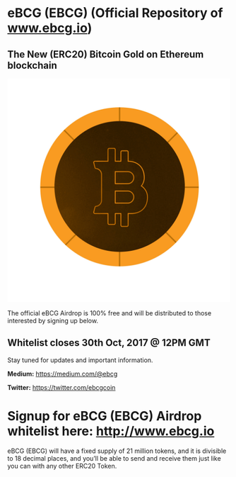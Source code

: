 # eBCG (EBCG) (Official Repository of www.ebcg.io)

## The New (ERC20) Bitcoin Gold on Ethereum blockchain

![captura de tela 2017-10-09 as 23 46 57](https://github.com/eBCG/EBCG/blob/master/logo.jpg)

The official eBCG Airdrop is 100% free and will be distributed to those interested by signing up below.


## Whitelist closes 30th Oct, 2017 @ 12PM GMT

Stay tuned for updates and important information.

**Medium:** https://medium.com/@ebcg

**Twitter:** https://twitter.com/ebcgcoin


# Signup for eBCG (EBCG) Airdrop whitelist here: http://www.ebcg.io

eBCG (EBCG) will have a fixed supply of 21 million tokens, and it is divisible to 18 decimal places, and you’ll be able to send and receive them just like you can with any other ERC20 Token.

